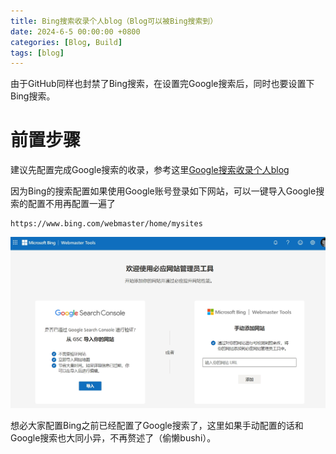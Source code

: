 ```yaml
---
title: Bing搜索收录个人blog（Blog可以被Bing搜索到）
date: 2024-6-5 00:00:00 +0800
categories: [Blog, Build]
tags: [blog]
---
```


由于GitHub同样也封禁了Bing搜索，在设置完Google搜索后，同时也要设置下Bing搜索。

# 前置步骤

建议先配置完成Google搜索的收录，参考这里[Google搜索收录个人blog](https://winxuan.github.io/posts/blog-google-search-include/)

因为Bing的搜索配置如果使用Google账号登录如下网站，可以一键导入Google搜索的配置不用再配置一遍了

```
https://www.bing.com/webmaster/home/mysites
```

![截图](/assets/image/2024/6/20240605111755.png)

想必大家配置Bing之前已经配置了Google搜索了，这里如果手动配置的话和Google搜索也大同小异，不再赘述了（偷懒bushi）。
